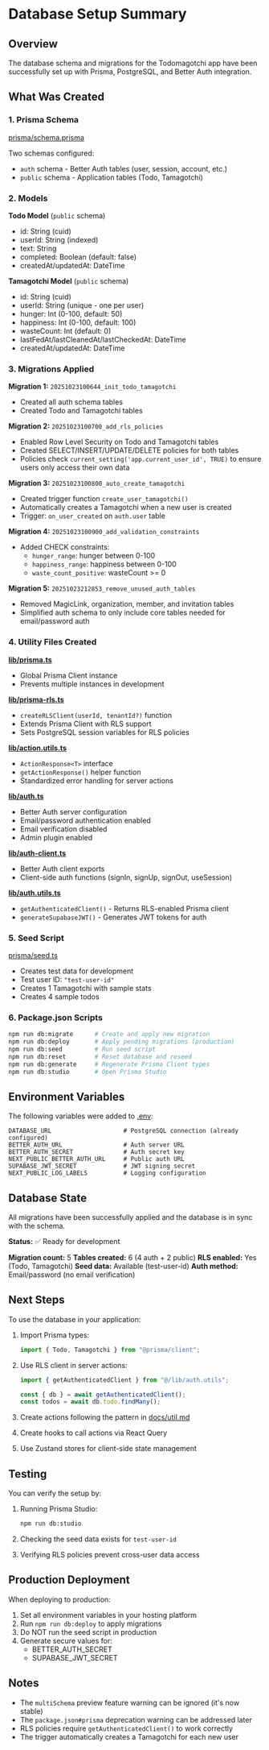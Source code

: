 # Database Setup Summary

## Overview

The database schema and migrations for the Todomagotchi app have been successfully set up with Prisma, PostgreSQL, and Better Auth integration.

## What Was Created

### 1. Prisma Schema

[prisma/schema.prisma](../prisma/schema.prisma)

Two schemas configured:
- `auth` schema - Better Auth tables (user, session, account, etc.)
- `public` schema - Application tables (Todo, Tamagotchi)

### 2. Models

**Todo Model** (`public` schema)
- id: String (cuid)
- userId: String (indexed)
- text: String
- completed: Boolean (default: false)
- createdAt/updatedAt: DateTime

**Tamagotchi Model** (`public` schema)
- id: String (cuid)
- userId: String (unique - one per user)
- hunger: Int (0-100, default: 50)
- happiness: Int (0-100, default: 100)
- wasteCount: Int (default: 0)
- lastFedAt/lastCleanedAt/lastCheckedAt: DateTime
- createdAt/updatedAt: DateTime

### 3. Migrations Applied

**Migration 1:** `20251023100644_init_todo_tamagotchi`
- Created all auth schema tables
- Created Todo and Tamagotchi tables

**Migration 2:** `20251023100700_add_rls_policies`
- Enabled Row Level Security on Todo and Tamagotchi tables
- Created SELECT/INSERT/UPDATE/DELETE policies for both tables
- Policies check `current_setting('app.current_user_id', TRUE)` to ensure users only access their own data

**Migration 3:** `20251023100800_auto_create_tamagotchi`
- Created trigger function `create_user_tamagotchi()`
- Automatically creates a Tamagotchi when a new user is created
- Trigger: `on_user_created` on `auth.user` table

**Migration 4:** `20251023100900_add_validation_constraints`
- Added CHECK constraints:
  - `hunger_range`: hunger between 0-100
  - `happiness_range`: happiness between 0-100
  - `waste_count_positive`: wasteCount >= 0

**Migration 5:** `20251023212853_remove_unused_auth_tables`
- Removed MagicLink, organization, member, and invitation tables
- Simplified auth schema to only include core tables needed for email/password auth

### 4. Utility Files Created

**[lib/prisma.ts](../lib/prisma.ts)**
- Global Prisma Client instance
- Prevents multiple instances in development

**[lib/prisma-rls.ts](../lib/prisma-rls.ts)**
- `createRLSClient(userId, tenantId?)` function
- Extends Prisma Client with RLS support
- Sets PostgreSQL session variables for RLS policies

**[lib/action.utils.ts](../lib/action.utils.ts)**
- `ActionResponse<T>` interface
- `getActionResponse()` helper function
- Standardized error handling for server actions

**[lib/auth.ts](../lib/auth.ts)**
- Better Auth server configuration
- Email/password authentication enabled
- Email verification disabled
- Admin plugin enabled

**[lib/auth-client.ts](../lib/auth-client.ts)**
- Better Auth client exports
- Client-side auth functions (signIn, signUp, signOut, useSession)

**[lib/auth.utils.ts](../lib/auth.utils.ts)**
- `getAuthenticatedClient()` - Returns RLS-enabled Prisma client
- `generateSupabaseJWT()` - Generates JWT tokens for auth

### 5. Seed Script

[prisma/seed.ts](../prisma/seed.ts)
- Creates test data for development
- Test user ID: `"test-user-id"`
- Creates 1 Tamagotchi with sample stats
- Creates 4 sample todos

### 6. Package.json Scripts

```bash
npm run db:migrate      # Create and apply new migration
npm run db:deploy       # Apply pending migrations (production)
npm run db:seed         # Run seed script
npm run db:reset        # Reset database and reseed
npm run db:generate     # Regenerate Prisma Client types
npm run db:studio       # Open Prisma Studio
```

## Environment Variables

The following variables were added to [.env](../.env):

```
DATABASE_URL                    # PostgreSQL connection (already configured)
BETTER_AUTH_URL                 # Auth server URL
BETTER_AUTH_SECRET              # Auth secret key
NEXT_PUBLIC_BETTER_AUTH_URL     # Public auth URL
SUPABASE_JWT_SECRET             # JWT signing secret
NEXT_PUBLIC_LOG_LABELS          # Logging configuration
```

## Database State

All migrations have been successfully applied and the database is in sync with the schema.

**Status:** ✅ Ready for development

**Migration count:** 5
**Tables created:** 6 (4 auth + 2 public)
**RLS enabled:** Yes (Todo, Tamagotchi)
**Seed data:** Available (test-user-id)
**Auth method:** Email/password (no email verification)

## Next Steps

To use the database in your application:

1. Import Prisma types:
   ```typescript
   import { Todo, Tamagotchi } from "@prisma/client";
   ```

2. Use RLS client in server actions:
   ```typescript
   import { getAuthenticatedClient } from "@/lib/auth.utils";

   const { db } = await getAuthenticatedClient();
   const todos = await db.todo.findMany();
   ```

3. Create actions following the pattern in [docs/util.md](./util.md)

4. Create hooks to call actions via React Query

5. Use Zustand stores for client-side state management

## Testing

You can verify the setup by:

1. Running Prisma Studio:
   ```bash
   npm run db:studio
   ```

2. Checking the seed data exists for `test-user-id`

3. Verifying RLS policies prevent cross-user data access

## Production Deployment

When deploying to production:

1. Set all environment variables in your hosting platform
2. Run `npm run db:deploy` to apply migrations
3. Do NOT run the seed script in production
4. Generate secure values for:
   - BETTER_AUTH_SECRET
   - SUPABASE_JWT_SECRET

## Notes

- The `multiSchema` preview feature warning can be ignored (it's now stable)
- The `package.json#prisma` deprecation warning can be addressed later
- RLS policies require `getAuthenticatedClient()` to work correctly
- The trigger automatically creates a Tamagotchi for each new user
